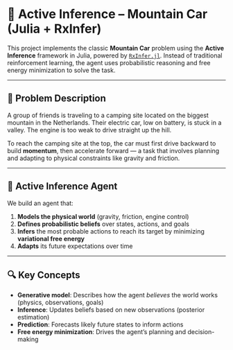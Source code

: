 # 🚗 Active Inference – Mountain Car (Julia + RxInfer)

This project implements the classic **Mountain Car** problem using the **Active Inference** framework in Julia, powered by [`RxInfer.jl`](https://github.com/biaslab/RxInfer.jl). Instead of traditional reinforcement learning, the agent uses probabilistic reasoning and free energy minimization to solve the task.

---

## 📖 Problem Description

A group of friends is traveling to a camping site located on the biggest mountain in the Netherlands. Their electric car, low on battery, is stuck in a valley. The engine is too weak to drive straight up the hill.

To reach the camping site at the top, the car must first drive backward to build **momentum**, then accelerate forward — a task that involves planning and adapting to physical constraints like gravity and friction.

---

## 🤖 Active Inference Agent

We build an agent that:

1. **Models the physical world** (gravity, friction, engine control)
2. **Defines probabilistic beliefs** over states, actions, and goals
3. **Infers** the most probable actions to reach its target by minimizing **variational free energy**
4. **Adapts** its future expectations over time

---

## 🔍 Key Concepts

- **Generative model**: Describes how the agent *believes* the world works (physics, observations, goals)
- **Inference**: Updates beliefs based on new observations (posterior estimation)
- **Prediction**: Forecasts likely future states to inform actions
- **Free energy minimization**: Drives the agent’s planning and decision-making

